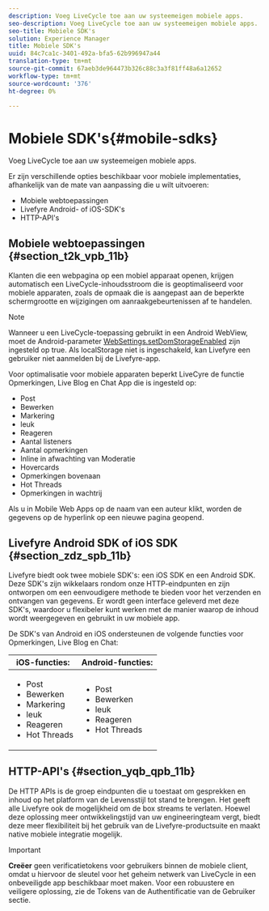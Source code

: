 ```yaml
---
description: Voeg LiveCycle toe aan uw systeemeigen mobiele apps.
seo-description: Voeg LiveCycle toe aan uw systeemeigen mobiele apps.
seo-title: Mobiele SDK's
solution: Experience Manager
title: Mobiele SDK's
uuid: 84c7ca1c-3401-492a-bfa5-62b996947a44
translation-type: tm+mt
source-git-commit: 67aeb3de964473b326c88c3a3f81ff48a6a12652
workflow-type: tm+mt
source-wordcount: '376'
ht-degree: 0%

---
```



# Mobiele SDK&#39;s{#mobile-sdks}

Voeg LiveCycle toe aan uw systeemeigen mobiele apps.

Er zijn verschillende opties beschikbaar voor mobiele implementaties, afhankelijk van de mate van aanpassing die u wilt uitvoeren:

* Mobiele webtoepassingen
* Livefyre Android- of iOS-SDK&#39;s
* HTTP-API&#39;s

## Mobiele webtoepassingen {#section_t2k_vpb_11b}

Klanten die een webpagina op een mobiel apparaat openen, krijgen automatisch een LiveCycle-inhoudsstroom die is geoptimaliseerd voor mobiele apparaten, zoals de opmaak die is aangepast aan de beperkte schermgrootte en wijzigingen om aanraakgebeurtenissen af te handelen.

>[!NOTE]
>
>Wanneer u een LiveCycle-toepassing gebruikt in een Android WebView, moet de Android-parameter [WebSettings.setDomStorageEnabled](https://developer.android.com/reference/android/webkit/WebSettings.html) zijn ingesteld op true. Als localStorage niet is ingeschakeld, kan Livefyre een gebruiker niet aanmelden bij de Livefyre-app.

Voor optimalisatie voor mobiele apparaten beperkt LiveCyre de functie Opmerkingen, Live Blog en Chat App die is ingesteld op:

* Post
* Bewerken
* Markering
* leuk
* Reageren
* Aantal listeners
* Aantal opmerkingen
* Inline in afwachting van Moderatie
* Hovercards
* Opmerkingen bovenaan
* Hot Threads
* Opmerkingen in wachtrij

Als u in Mobile Web Apps op de naam van een auteur klikt, worden de gegevens op de hyperlink op een nieuwe pagina geopend.

## Livefyre Android SDK of iOS SDK {#section_zdz_spb_11b}

Livefyre biedt ook twee mobiele SDK&#39;s: een iOS SDK en een Android SDK. Deze SDK&#39;s zijn wikkelaars rondom onze HTTP-eindpunten en zijn ontworpen om een eenvoudigere methode te bieden voor het verzenden en ontvangen van gegevens. Er wordt geen interface geleverd met deze SDK&#39;s, waardoor u flexibeler kunt werken met de manier waarop de inhoud wordt weergegeven en gebruikt in uw mobiele app.

De SDK&#39;s van Android en iOS ondersteunen de volgende functies voor Opmerkingen, Live Blog en Chat:

| iOS-functies: | Android-functies: |
|--- |--- |
| <ul><li> Post </li><li>Bewerken </li><li>Markering </li><li>leuk </li><li>Reageren </li><li>Hot Threads</li></ul> | <ul><li>Post </li><li>Bewerken </li><li>leuk </li><li>Reageren </li><li>Hot Threads</li></ul> |

## HTTP-API&#39;s {#section_yqb_qpb_11b}

De HTTP APIs is de groep eindpunten die u toestaat om gesprekken en inhoud op het platform van de Levensstijl tot stand te brengen. Het geeft alle Livefyre ook de mogelijkheid om de box streams te verlaten. Hoewel deze oplossing meer ontwikkelingstijd van uw engineeringteam vergt, biedt deze meer flexibiliteit bij het gebruik van de Livefyre-productsuite en maakt native mobiele integratie mogelijk.

>[!IMPORTANT]
>
>**Creëer** geen verificatietokens voor gebruikers binnen de mobiele client, omdat u hiervoor de sleutel voor het geheim netwerk van LiveCycle in een onbeveiligde app beschikbaar moet maken. Voor een robuustere en veiligere oplossing, zie de Tokens van de Authentificatie van de Gebruiker sectie.

